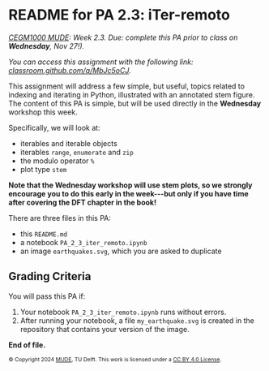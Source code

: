 # README for PA 2.3: iTer-remoto

*[CEGM1000 MUDE](http://mude.citg.tudelft.nl/): Week 2.3. Due: complete this PA prior to class on **Wednesday**, Nov 27!).*

_You can access this assignment with the following link: [classroom.github.com/a/MbJc5oCJ](https://classroom.github.com/a/MbJc5oCJ)._

This assignment will address a few simple, but useful, topics related to indexing and iterating in Python, illustrated with an annotated stem figure. The content of this PA is simple, but will be used directly in the **Wednesday** workshop this week.

Specifically, we will look at:
- iterables and iterable objects
- iterables `range`, `enumerate` and `zip`
- the modulo operator `%`
- plot type `stem`

**Note that the Wednesday workshop will use stem plots, so we strongly encourage you to do this early in the week---but only if you have time after covering the DFT chapter in the book!**

There are three files in this PA:
- this `README.md`
- a notebook `PA_2_3_iter_remoto.ipynb`
- an image `earthquakes.svg`, which you are asked to duplicate

## Grading Criteria

You will pass this PA if:
1. Your notebook `PA_2_3_iter_remoto.ipynb` runs without errors.
2. After running your notebook, a file `my_earthquake.svg` is created in the repository that contains your version of the image.

**End of file.**

<span style="font-size: 75%">
&copy; Copyright 2024 <a rel="MUDE" href="http://mude.citg.tudelft.nl/">MUDE</a>, TU Delft. This work is licensed under a <a rel="license" href="http://creativecommons.org/licenses/by/4.0/">CC BY 4.0 License</a>.